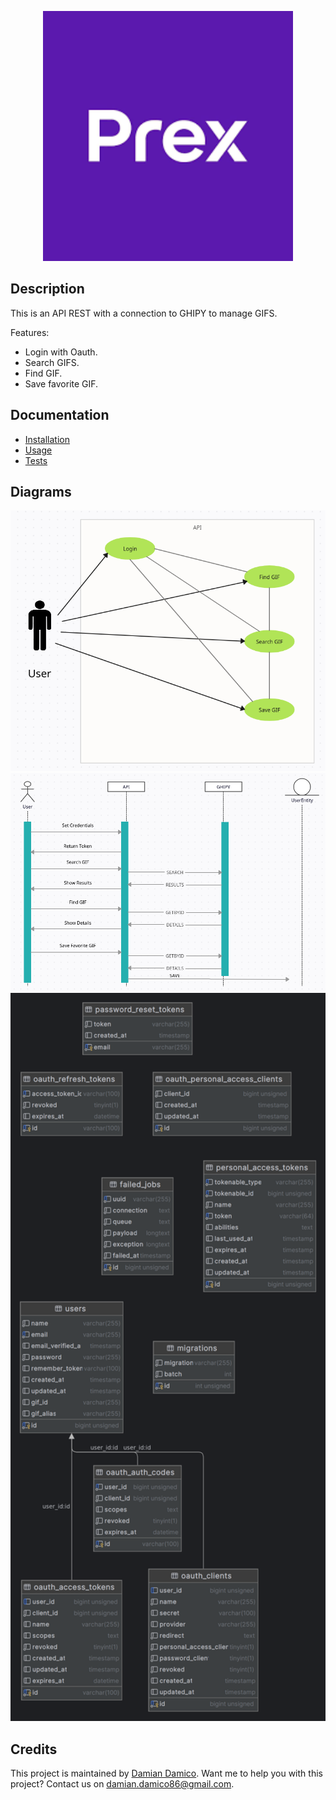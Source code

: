 <p align="center">
    <a href="https://prexcard.com" target="_blank">
        <img src="https://github.com/bigboss86/prex-ghipy-api/blob/master/prex-logo.png" width="400" alt="Prex Logo">
    </a>
</p>

## Description

This is an API REST with a connection to GHIPY to manage GIFS.

Features:

* Login with Oauth.
* Search GIFS.
* Find GIF.
* Save favorite GIF.

## Documentation

- [Installation](doc/installation.md)
- [Usage](doc/usage.md)
- [Tests](doc/tests.md)

## Diagrams

<img src="https://github.com/bigboss86/prex-ghipy-api/blob/master/diagram_use_cases.png" alt="Diagram use cases" width="650">
<img src="https://github.com/bigboss86/prex-ghipy-api/blob/master/diagram_sequence.png" alt="Diagram sequence" width="650">
<img src="https://github.com/bigboss86/prex-ghipy-api/blob/master/diagram_entity_relationship.png" alt="Diagram entity relationship" width="650">

## Credits

This project is maintained by <a href="www.linkedin.com/in/damian-d-amico-0751b53b">Damian Damico</a>. Want me to help you with this project? Contact us on <a href="mailto:damian.damico86@gmail.com">damian.damico86@gmail.com</a>.
